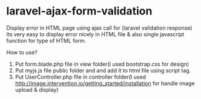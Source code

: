 # laravel-ajax-form-validation
Display error in HTML page using ajax call for (laravel validation response)
Its very easy to display error nicely in HTML file & also single javascript function for type of HTML form.

How to use?
1. Put form.blade.php file in view folder(I used bootstrap.css for design)
2. Put myjs.js file public folder and and add it to html file using script tag.
3. Put UserController.php file in controller folder(I used http://image.intervention.io/getting_started/installation for handle image upload & display)
